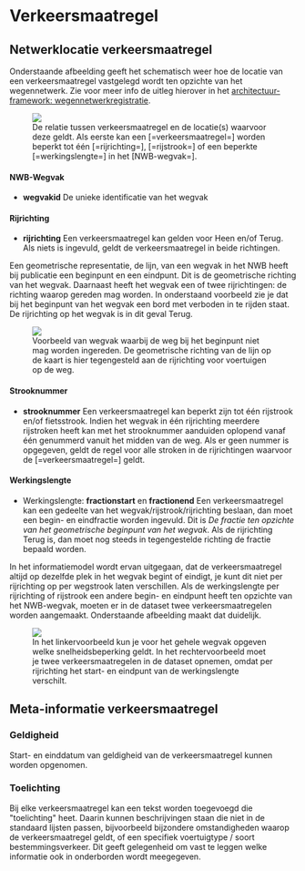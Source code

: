 # Verkeersmaatregel

## Netwerklocatie verkeersmaatregel

Onderstaande afbeelding geeft het schematisch weer hoe de locatie van een verkeersmaatregel vastgelegd wordt ten opzichte van het wegennetwerk. Zie voor meer info de uitleg hierover in het [architectuur-framework: wegennetwerkregistratie](https://docs.crow.nl/verkeersborden/framework/#nwb-wegennetwerk).

<figure>
<img src="./hoofdstukken/media/wegvaklocatie-verkeersregel.PNG">
<figcaption>De relatie tussen verkeersmaatregel en de locatie(s) waarvoor deze geldt. Als eerste kan een [=verkeersmaatregel=] worden beperkt tot één [=rijrichting=], [=rijstrook=] of een beperkte [=werkingslengte=] in het [NWB-wegvak=]. 
</figure>


#### NWB-Wegvak
* **wegvakid** De unieke identificatie van het wegvak


#### Rijrichting
* **rijrichting** Een verkeersmaatregel kan gelden voor Heen en/of Terug. Als niets is ingevuld, geldt de verkeersmaatregel in beide richtingen.

<aside class="note" title="Richting van het geometrische NWB-wegvak versus rijrichting">
Een geometrische representatie, de lijn, van een wegvak in het NWB heeft bij publicatie een beginpunt en een eindpunt. Dit is de geometrische richting van het wegvak. Daarnaast heeft het wegvak een of twee rijrichtingen: de richting waarop gereden mag worden. In onderstaand voorbeeld zie je dat bij het beginpunt van het wegvak een bord met verboden in te rijden staat. De rijrichting op het wegvak is in dit geval Terug. 
<figure>
<img src="./hoofdstukken/media/wegvakrichting.png">
<figcaption>Voorbeeld van wegvak waarbij de weg bij het beginpunt niet mag worden ingereden. De geometrische richting van de lijn op de kaart is hier tegengesteld aan de rijrichting voor voertuigen op de weg. </caption>
</figure>
</aside>

#### Strooknummer

* **strooknummer**  Een verkeersmaatregel kan beperkt zijn tot één rijstrook en/of fietsstrook. Indien het wegvak in één rijrichting meerdere rijstroken heeft kan met het strooknummer aanduiden oplopend vanaf één genummerd vanuit het midden van de weg. Als er geen nummer is opgegeven, geldt de regel voor alle stroken in de rijrichtingen waarvoor de [=verkeersmaatregel=] geldt.

#### Werkingslengte

* Werkingslengte: **fractionstart** en **fractionend** Een verkeersmaatregel kan een gedeelte van het wegvak/rijstrook/rijrichting beslaan, dan moet een begin- en eindfractie worden ingevuld. Dit is *De fractie ten opzichte van het geometrische beginpunt van het wegvak*. Als de rijrichting Terug is, dan moet nog steeds in tegengestelde richting de fractie bepaald worden. 

In het informatiemodel wordt ervan uitgegaan, dat de verkeersmaatregel altijd op dezelfde plek in het wegvak begint of eindigt, je kunt dit niet per rijrichting op per wegstrook laten verschillen. Als de werkingslengte per rijrichting of rijstrook een andere begin- en eindpunt heeft ten opzichte van het NWB-wegvak, moeten er in de dataset twee verkeersmaatregelen worden aangemaakt. Onderstaande afbeelding maakt dat duidelijk.


<figure>
<img src="./hoofdstukken/media/werkingslengte.PNG">
<figcaption> In het linkervoorbeeld kun je voor het gehele wegvak opgeven welke snelheidsbeperking geldt. In het rechtervoorbeeld moet je twee verkeersmaatregelen in de dataset opnemen, omdat per rijrichting het start- en eindpunt van de werkingslengte verschilt. </caption>
</figure>



## Meta-informatie verkeersmaatregel


### Geldigheid
Start- en einddatum van geldigheid van de verkeersmaatregel kunnen worden opgenomen. 

### Toelichting
Bij elke verkeersmaatregel kan een tekst worden toegevoegd die "toelichting" heet. Daarin kunnen beschrijvingen staan die niet in de standaard lijsten passen, bijvoorbeeld bijzondere omstandigheden waarop de verkeersmaatregel geldt, of een specifiek voertuigtype / soort bestemmingsverkeer. Dit geeft gelegenheid om vast te leggen welke informatie ook in onderborden wordt meegegeven. 
